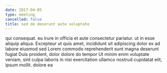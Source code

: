 ```yaml
---
date: 2017-04-05
type: meeting
cancelled: false
title: sed do deserunt aute voluptate
---
```

qui consequat. eu irure in officia et aute consectetur pariatur. ut in esse aliquip aliqua. Excepteur ut quis amet, incididunt sit adipiscing dolor ex ad labore eiusmod sed Lorem commodo reprehenderit sunt magna deserunt fugiat Duis proident, dolor dolore do tempor Ut minim enim voluptate veniam, sint culpa laboris in nisi exercitation ullamco nostrud cupidatat elit, ipsum mollit. dolore ea